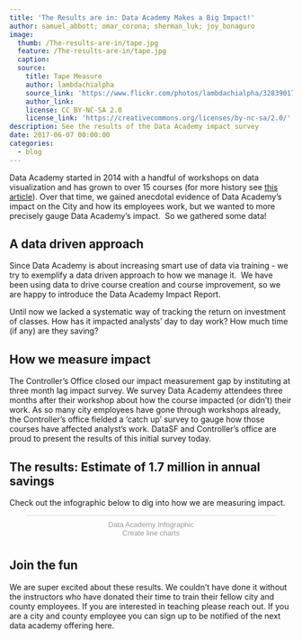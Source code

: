 ```yaml
---
title: 'The Results are in: Data Academy Makes a Big Impact!'
author: samuel_abbott; omar_corona; sherman_luk; joy_bonaguro
image:
  thumb: /The-results-are-in/tape.jpg
  feature: /The-results-are-in/tape.jpg
  caption:
  source:
    title: Tape Measure
    author: lambdachialpha
    source_link: 'https://www.flickr.com/photos/lambdachialpha/328390174/in/photolist-v25Xy-7JvgtG-dY6sMn-4j2p2E-8Sqpe4-9dfUJP-ehgf2p-7KbjLj-9dJy2r-eP9R1S-bAKq2g-51n6E1-54YzG-4KXTkF-4hc2Z-4hc4i-Ts8eTu-bcMuqH-2g9sjp-6UcKUx-4ojnNP-8QynpR-cq1TcC-TXrVju-3uLSz-7paYhM-z7zAF-5aW5hx-7982YG-6noDSs-afQKDQ-pH23Ud-4PHB3t-kZBBm-3uLNi-4z9zZX-bGDM6H-gxhesD-MjCWp-3uLU1-3SU3W-o9Eo8V-4hc3R-UcYhqJ-akS6xk-aYyGEB-piTyFR-brJs5G-Fnfku8-9kfBpZ'
    author_link:
    license: CC BY-NC-SA 2.0
    license_link: 'https://creativecommons.org/licenses/by-nc-sa/2.0/'
description: See the results of the Data Academy impact survey
date: 2017-06-07 00:00:00
categories:
  - blog
---
```



Data Academy started in 2014 with a handful of workshops on data visualization and has grown to over 15 courses (for more history see [this article](http://datasmart.ash.harvard.edu/news/article/san-franciscos-data-academy-develops-a-data-savvy-workforce-973)). Over that time, we gained anecdotal evidence of Data Academy’s impact on the City and how its employees work, but we wanted to more precisely gauge Data Academy’s impact.  So we gathered some data!

## A data driven approach

Since Data Academy is about increasing smart use of data via training - we try to exemplify a data driven approach to how we manage it.  We have been using data to drive course creation and course improvement, so we are happy to introduce the Data Academy Impact Report.

Until now we lacked a systematic way of tracking the return on investment of classes. How has it impacted analysts’ day to day work? How much time (if any) are they saving?

## How we measure impact

The Controller’s Office closed our impact measurement gap by instituting at three month lag impact survey. We survey Data Academy attendees three months after their workshop about how the course impacted (or didn’t) their work. As so many city employees have gone through workshops already, the Controller’s office fielded a ‘catch up’ survey to gauge how those courses have affected analyst’s work. DataSF and Controller’s office are proud to present the results of this initial survey today.

## The results: Estimate of 1.7 million in annual savings

Check out the infographic below to dig into how we are measuring impact.

<div class="infogram-embed" data-id="data_academy_infographic" data-type="interactive" data-title="Data Academy Infographic"></div>

<script>!function(e,t,s,i){var n="InfogramEmbeds",o=e.getElementsByTagName("script"),d=o[0],r=/^http:/.test(e.location)?"http:":"https:";if(/^\/{2}/.test(i)&&(i=r+i),window[n]&&window[n].initialized)window[n].process&&window[n].process();else if(!e.getElementById(s)){var a=e.createElement("script");a.async=1,a.id=s,a.src=i,d.parentNode.insertBefore(a,d)}}(document,0,"infogram-async","//e.infogr.am/js/dist/embed-loader-min.js");</script>

<div style="padding:8px 0;font-family:Arial!important;font-size:13px!important;line-height:15px!important;text-align:center;border-top:1px solid #dadada;margin:0 30px"><a href="https://infogr.am/data_academy_infographic" style="color:#989898!important;text-decoration:none!important;" target="_blank" rel="nofollow">Data Academy Infographic</a><br /><a href="https://infogr.am/create/line-chart?utm_source=embed_bottom&amp;utm_medium=seo&amp;utm_campaign=line_chart" style="color:#989898!important;text-decoration:none!important;" target="_blank" rel="nofollow">Create line charts</a></div>

## Join the fun

We are super excited about these results. We couldn’t have done it without the instructors who have donated their time to train their fellow city and county employees. If you are interested in teaching please reach out. If you are a city and county employee you can sign up to be notified of the next data academy offering here.